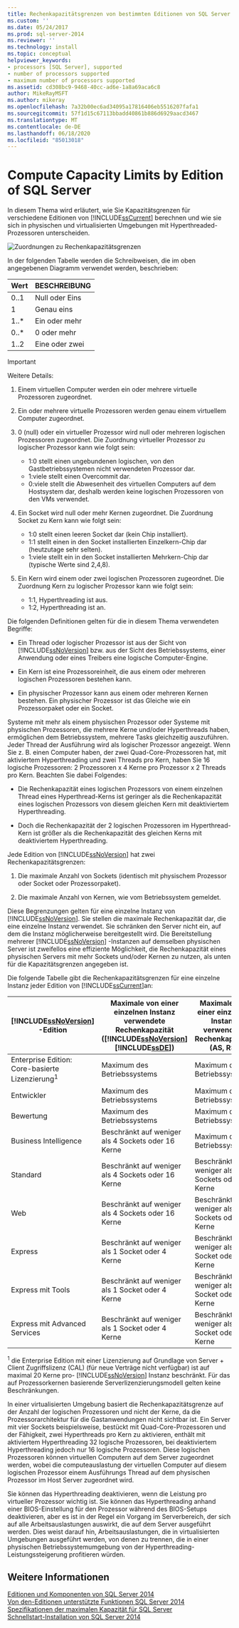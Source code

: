 ```yaml
---
title: Rechenkapazitätsgrenzen von bestimmten Editionen von SQL Server | Microsoft-Dokumentation
ms.custom: ''
ms.date: 05/24/2017
ms.prod: sql-server-2014
ms.reviewer: ''
ms.technology: install
ms.topic: conceptual
helpviewer_keywords:
- processors [SQL Server], supported
- number of processors supported
- maximum number of processors supported
ms.assetid: cd308bc9-9468-40cc-ad6e-1a8a69aca6c8
author: MikeRayMSFT
ms.author: mikeray
ms.openlocfilehash: 7a32b00ec6ad34095a17816406eb5516207fafa1
ms.sourcegitcommit: 57f1d15c67113bbadd40861b886d6929aacd3467
ms.translationtype: MT
ms.contentlocale: de-DE
ms.lasthandoff: 06/18/2020
ms.locfileid: "85013018"
---
```

# <a name="compute-capacity-limits-by-edition-of-sql-server"></a>Compute Capacity Limits by Edition of SQL Server
  In diesem Thema wird erläutert, wie Sie Kapazitätsgrenzen für verschiedene Editionen von [!INCLUDE[ssCurrent](../includes/sscurrent-md.md)] berechnen und wie sie sich in physischen und virtualisierten Umgebungen mit Hyperthreaded-Prozessoren unterscheiden.  
  
 ![Zuordnungen zu Rechenkapazitätsgrenzen](../../2014/getting-started/media/compute-capacity-limits.gif "Zuordnungen zu Rechenkapazitätsgrenzen")  
  
 In der folgenden Tabelle werden die Schreibweisen, die im oben angegebenen Diagramm verwendet werden, beschrieben:  
  
|Wert|BESCHREIBUNG|  
|-----------|-----------------|  
|0..1|Null oder Eins|  
|1|Genau eins|  
|1..*|Ein oder mehr|  
|0..*|0 oder mehr|  
|1..2|Eine oder zwei|  
  
> [!IMPORTANT]
>  Weitere Details:  
> 
>  1.  Einem virtuellen Computer werden ein oder mehrere virtuelle Prozessoren zugeordnet.  
> 2.  Ein oder mehrere virtuelle Prozessoren werden genau einem virtuellem Computer zugeordnet.  
> 3.  0 (null) oder ein virtueller Prozessor wird null oder mehreren logischen Prozessoren zugeordnet. Die Zuordnung virtueller Prozessor zu logischer Prozessor kann wie folgt sein:  
> 
>      -   1:0 stellt einen ungebundenen logischen, von den Gastbetriebssystemen nicht verwendeten Prozessor dar.  
>     -   1:viele stellt einen Overcommit dar.  
>     -   0:viele stellt die Abwesenheit des virtuellen Computers auf dem Hostsystem dar, deshalb werden keine logischen Prozessoren von den VMs verwendet.  
> 4.  Ein Socket wird null oder mehr Kernen zugeordnet. Die Zuordnung Socket zu Kern kann wie folgt sein:  
> 
>      -   1:0 stellt einen leeren Socket dar (kein Chip installiert).  
>     -   1:1 stellt einen in den Socket installierten Einzelkern-Chip dar (heutzutage sehr selten).  
>     -   1:viele stellt ein in den Socket installierten Mehrkern-Chip dar (typische Werte sind 2,4,8).  
> 5.  Ein Kern wird einem oder zwei logischen Prozessoren zugeordnet. Die Zuordnung Kern zu logischer Prozessor kann wie folgt sein:  
> 
>      -   1:1, Hyperthreading ist aus.  
>     -   1:2, Hyperthreading ist an.  
  
 Die folgenden Definitionen gelten für die in diesem Thema verwendeten Begriffe:  
  
-   Ein Thread oder logischer Prozessor ist aus der Sicht von [!INCLUDE[ssNoVersion](../includes/ssnoversion-md.md)] bzw. aus der Sicht des Betriebssystems, einer Anwendung oder eines Treibers eine logische Computer-Engine.  
  
-   Ein Kern ist eine Prozessoreinheit, die aus einem oder mehreren logischen Prozessoren bestehen kann.  
  
-   Ein physischer Prozessor kann aus einem oder mehreren Kernen bestehen. Ein physischer Prozessor ist das Gleiche wie ein Prozessorpaket oder ein Socket.  
  
 Systeme mit mehr als einem physischen Prozessor oder Systeme mit physischen Prozessoren, die mehrere Kerne und/oder Hyperthreads haben, ermöglichen dem Betriebssystem, mehrere Tasks gleichzeitig auszuführen. Jeder Thread der Ausführung wird als logischer Prozessor angezeigt. Wenn Sie z. B. einen Computer haben, der zwei Quad-Core-Prozessoren hat, mit aktiviertem Hyperthreading und zwei Threads pro Kern, haben Sie 16 logische Prozessoren: 2 Prozessoren x 4 Kerne pro Prozessor x 2 Threads pro Kern. Beachten Sie dabei Folgendes:  
  
-   Die Rechenkapazität eines logischen Prozessors von einem einzelnen Thread eines Hyperthread-Kerns ist geringer als die Rechenkapazität eines logischen Prozessors von diesem gleichen Kern mit deaktiviertem Hyperthreading.  
  
-   Doch die Rechenkapazität der 2 logischen Prozessoren im Hyperthread-Kern ist größer als die Rechenkapazität des gleichen Kerns mit deaktiviertem Hyperthreading.  
  
 Jede Edition von [!INCLUDE[ssNoVersion](../includes/ssnoversion-md.md)] hat zwei Rechenkapazitätsgrenzen:  
  
1.  Die maximale Anzahl von Sockets (identisch mit physischem Prozessor oder Socket oder Prozessorpaket).  
  
2.  Die maximale Anzahl von Kernen, wie vom Betriebssystem gemeldet.  
  
 Diese Begrenzungen gelten für eine einzelne Instanz von [!INCLUDE[ssNoVersion](../includes/ssnoversion-md.md)]. Sie stellen die maximale Rechenkapazität dar, die eine einzelne Instanz verwendet. Sie schränken den Server nicht ein, auf dem die Instanz möglicherweise bereitgestellt wird. Die Bereitstellung mehrerer [!INCLUDE[ssNoVersion](../includes/ssnoversion-md.md)] -Instanzen auf demselben physischen Server ist zweifellos eine effiziente Möglichkeit, die Rechenkapazität eines physischen Servers mit mehr Sockets und/oder Kernen zu nutzen, als unten für die Kapazitätsgrenzen angegeben ist.  
  
 Die folgende Tabelle gibt die Rechenkapazitätsgrenzen für eine einzelne Instanz jeder Edition von [!INCLUDE[ssCurrent](../includes/sscurrent-md.md)]an:  
  
|[!INCLUDE[ssNoVersion](../includes/ssnoversion-md.md)] -Edition|Maximale von einer einzelnen Instanz verwendete Rechenkapazität ([!INCLUDE[ssNoVersion](../includes/ssnoversion-md.md)][!INCLUDE[ssDE](../includes/ssde-md.md)])|Maximale von einer einzelnen Instanz verwendete Rechenkapazität (AS, RS)|  
|---------------------------------------|--------------------------------------------------------------------------------------------------------|-------------------------------------------------------------------|  
|Enterprise Edition: Core-basierte Lizenzierung<sup>1</sup>|Maximum des Betriebssystems|Maximum des Betriebssystems|  
|Entwickler|Maximum des Betriebssystems|Maximum des Betriebssystems|  
|Bewertung|Maximum des Betriebssystems|Maximum des Betriebssystems|  
|Business Intelligence|Beschränkt auf weniger als 4 Sockets oder 16 Kerne|Maximum des Betriebssystems|  
|Standard|Beschränkt auf weniger als 4 Sockets oder 16 Kerne|Beschränkt auf weniger als 4 Sockets oder 16 Kerne|  
|Web|Beschränkt auf weniger als 4 Sockets oder 16 Kerne|Beschränkt auf weniger als 4 Sockets oder 16 Kerne|  
|Express|Beschränkt auf weniger als 1 Socket oder 4 Kerne|Beschränkt auf weniger als 1 Socket oder 4 Kerne|  
|Express mit Tools|Beschränkt auf weniger als 1 Socket oder 4 Kerne|Beschränkt auf weniger als 1 Socket oder 4 Kerne|  
|Express mit Advanced Services|Beschränkt auf weniger als 1 Socket oder 4 Kerne|Beschränkt auf weniger als 1 Socket oder 4 Kerne|  
  
 <sup>1</sup> die Enterprise Edition mit einer Lizenzierung auf Grundlage von Server + Client Zugriffslizenz (CAL) (für neue Verträge nicht verfügbar) ist auf maximal 20 Kerne pro- [!INCLUDE[ssNoVersion](../includes/ssnoversion-md.md)] Instanz beschränkt. Für das auf Prozessorkernen basierende Serverlizenzierungsmodell gelten keine Beschränkungen.  
  
 In einer virtualisierten Umgebung basiert die Rechenkapazitätsgrenze auf der Anzahl der logischen Prozessoren und nicht der Kerne, da die Prozessorarchitektur für die Gastanwendungen nicht sichtbar ist.  Ein Server mit vier Sockets beispielsweise, bestückt mit Quad-Core-Prozessoren und der Fähigkeit, zwei Hyperthreads pro Kern zu aktivieren, enthält mit aktiviertem Hyperthreading 32 logische Prozessoren, bei deaktiviertem Hyperthreading jedoch nur 16 logische Prozessoren. Diese logischen Prozessoren können virtuellen Computern auf dem Server zugeordnet werden, wobei die computeauslastung der virtuellen Computer auf diesem logischen Prozessor einem Ausführungs Thread auf dem physischen Prozessor im Host Server zugeordnet wird.  
  
 Sie können das Hyperthreading deaktivieren, wenn die Leistung pro virtueller Prozessor wichtig ist. Sie können das Hyperthreading anhand einer BIOS-Einstellung für den Prozessor während des BIOS-Setups deaktivieren, aber es ist in der Regel ein Vorgang im Serverbereich, der sich auf alle Arbeitsauslastungen auswirkt, die auf dem Server ausgeführt werden. Dies weist darauf hin, Arbeitsauslastungen, die in virtualisierten Umgebungen ausgeführt werden, von denen zu trennen, die in einer physischen Betriebssystemumgebung von der Hyperthreading-Leistungssteigerung profitieren würden.  
  
## <a name="see-also"></a>Weitere Informationen  
 [Editionen und Komponenten von SQL Server 2014](../sql-server/editions-and-components-of-sql-server-2016.md)   
 [Von den-Editionen unterstützte Funktionen SQL Server 2014](../../2014/getting-started/features-supported-by-the-editions-of-sql-server-2014.md)   
 [Spezifikationen der maximalen Kapazität für SQL Server](../sql-server/maximum-capacity-specifications-for-sql-server.md)   
 [Schnellstart-Installation von SQL Server 2014](../../2014/getting-started/quick-start-installation-of-sql-server-2014.md)  
  
  
